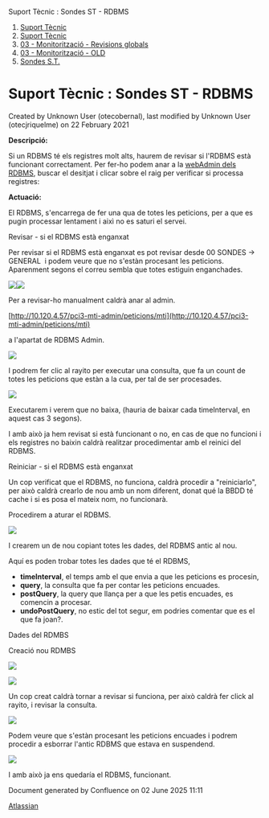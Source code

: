Suport Tècnic : Sondes ST - RDBMS  

1.  [Suport Tècnic](index.md)
2.  [Suport Tècnic](13893782.md)
3.  [03 - Monitorització - Revisions globals](26313327.md)
4.  [03 - Monitorització - OLD](128647245.md)
5.  [Sondes S.T.](Sondes-S.T._30869120.md)

Suport Tècnic : Sondes ST - RDBMS
=================================

Created by Unknown User (otecobernal), last modified by Unknown User (otecjriquelme) on 22 February 2021

**Descripció:** 

Si un RDBMS té els registres molt alts, haurem de revisar si l'RDBMS està funcionant correctament. Per fer-ho podem anar a la [webAdmin dels RDBMS](http://admin3.app.aoc.cat/pci3-rdbmseg-admin/), buscar el desitjat i clicar sobre el raig per verificar si processa registres:

  

**Actuació:** 

  

El RDBMS, s'encarrega de fer una qua de totes les peticions, per a que es pugin processar lentament i aixì no es saturi el servei.

Revisar - si el RDBMS està enganxat

Per revisar si el RDBMS està enganxat es pot revisar desde 00 SONDES → GENERAL  i podem veure que no s'estàn procesant les peticions. Aparenment segons el correu sembla que totes estiguin enganchades.

![](attachments/41521689/41521706.png)![](attachments/41521689/41521708.png)

Per a revisar-ho manualment caldrà anar al admin.

[http://10.120.4.57/pci3-mti-admin/peticions/mti](http://10.120.4.57/pci3-mti-admin/peticions/mti)

a l'apartat de RDBMS Admin.

![](attachments/41521689/41521699.png)

I podrem fer clic al rayito per executar una consulta, que fa un count de totes les peticions que estàn a la cua, per tal de ser procesades. 

![](attachments/41521689/41521709.png)

Executarem i verem que no baixa, (hauria de baixar cada timeInterval, en aquest cas 3 segons).

I amb això ja hem revisat si està funcionant o no, en cas de que no funcioni i els registres no baixin caldrà realitzar procedimentar amb el reinici del RDBMS.

  

Reiniciar - si el RDBMS està enganxat

  

Un cop verificat que el RDBMS, no funciona, caldrà procedir a "reiniciarlo", per això caldrà crearlo de nou amb un nom diferent, donat qué la BBDD té cache i si es posa el mateix nom, no funcionarà.

Procedirem a aturar el RDBMS.

![](attachments/41521689/41521711.png)

I crearem un de nou copiant totes les dades, del RDBMS antic al nou. 

Aquí es poden trobar totes les dades que té el RDBMS,

*   **timeInterval**, el temps amb el que envia a que les peticions es procesin, 
*   **query**, la consulta que fa per contar les peticions encuades.
*   **postQuery**, la query que llança per a que les petis encuades, es comencin a procesar.
*   **undoPostQuery**, no estic del tot segur, em podries comentar que es el que fa joan?.

Dades del RDMBS 

Creació nou RDMBS

![](attachments/41521689/41521712.png)

![](attachments/41521689/41521713.png)

  
Un cop creat caldrà tornar a revisar si funciona, per això caldrà fer click al rayito, i revisar la consulta.

![](attachments/41521689/41521715.png)

Podem veure que s'estàn procesant les peticions encuades i podrem procedir a esborrar l'antic RDBMS que estava en suspendend. 

![](attachments/41521689/41521717.png)

I amb això ja ens quedaría el RDBMS, funcionant.

  

  

  

  

  

  

  

Document generated by Confluence on 02 June 2025 11:11

[Atlassian](http://www.atlassian.com/)